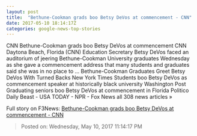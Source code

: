 ```yaml
---
layout: post
title:  "Bethune-Cookman grads boo Betsy DeVos at commencement - CNN"
date: 2017-05-10 18:14:17Z
categories: google-news-top-stories
---
```


CNN Bethune-Cookman grads boo Betsy DeVos at commencement CNN Daytona Beach, Florida (CNN) Education Secretary Betsy DeVos faced an auditorium of jeering Bethune-Cookman University graduates Wednesday as she gave a commencement address that many students and graduates said she was in no place to ... Bethune-Cookman Graduates Greet Betsy DeVos With Turned Backs New York Times Students boo Betsy DeVos as commencement speaker at historically black university Washington Post Graduating seniors boo Betsy DeVos at commencement in Florida Politico Daily Beast - USA TODAY - NPR - Fox News all 308 news articles »


Full story on F3News: [Bethune-Cookman grads boo Betsy DeVos at commencement - CNN](http://www.f3nws.com/n/sSFysC)

> Posted on: Wednesday, May 10, 2017 11:14:17 PM
